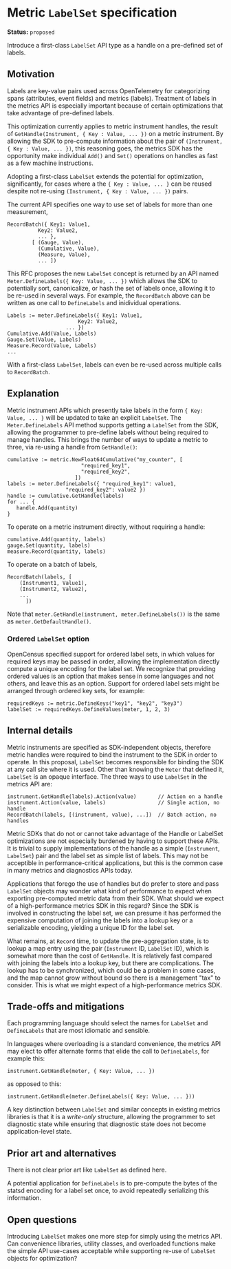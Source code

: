# Metric `LabelSet` specification

**Status:** `proposed`

Introduce a first-class `LabelSet` API type as a handle on a pre-defined set of labels.  

## Motivation

Labels are key-value pairs used across OpenTelemetry for categorizing spans (attributes, event fields) and metrics (labels).  Treatment of labels in the metrics API is especially important because of certain optimizations that take advantage of pre-defined labels.

This optimization currently applies to metric instrument handles, the result of `GetHandle(Instrument, { Key : Value, ... })` on a metric instrument. By allowing the SDK to pre-compute information about the pair of `(Instrument, { Key : Value, ... })`, this reasoning goes, the metrics SDK has the opportunity make individual `Add()` and `Set()` operations on handles as fast as a few machine instructions.

Adopting a first-class `LabelSet` extends the potential for optimization, significantly, for cases where a the `{ Key : Value, ... }` can be reused despite not re-using  `(Instrument, { Key : Value, ... })` pairs.

The current API specifies one way to use set of labels for more than one measurement,

```
RecordBatch({ Key1: Value1,
  	      Key2: Value2,
	      ... },
	    [ (Gauge, Value), 
	      (Cumulative, Value),
	      (Measure, Value),
	      ... ])
```

This RFC proposes the new `LabelSet` concept is returned by an API named `Meter.DefineLabels({ Key: Value, ... })` which allows the SDK to potentially sort, canonicalize, or hash the set of labels once, allowing it to be re-used in several ways.  For example, the `RecordBatch` above can be written as one call to `DefineLabels` and inidividual operations.

```
Labels := meter.DefineLabels({ Key1: Value1,
       	  		       Key2: Value2,
			       ... })
Cumulative.Add(Value, Labels)
Gauge.Set(Value, Labels)
Measure.Record(Value, Labels)
...
```

With a first-class `LabelSet`, labels can even be re-used across multiple calls to `RecordBatch`.

## Explanation

Metric instrument APIs which presently take labels in the form `{ Key: Value, ... }` will be updated to take an explicit `LabelSet`.  The `Meter.DefineLabels` API method supports getting a `LabelSet` from the SDK, allowing the programmer to pre-define labels without being required to manage handles.  This brings the number of ways to update a metric to three, via re-using a handle from `GetHandle()`:

```
cumulative := metric.NewFloat64Cumulative("my_counter", [
					    "required_key1",
					    "required_key2",
					  ])
labels := meter.DefineLabels({ "required_key1": value1,
			       "required_key2": value2 })
handle := cumulative.GetHandle(labels)
for ... {
   handle.Add(quantity)
}
```

To operate on a metric instrument directly, without requiring a handle:

```
cumulative.Add(quantity, labels)
gauge.Set(quantity, labels)
measure.Record(quantity, labels)
```

To operate on a batch of labels,

```
RecordBatch(labels, [
	(Instrument1, Value1),
	(Instrument2, Value2),
	...
      ])
```

Note that `meter.GetHandle(instrument, meter.DefineLabels())` is the same as `meter.GetDefaultHandle()`.

### Ordered `LabelSet` option

OpenCensus specified support for ordered label sets, in which values for required keys may be passed in order, allowing the implementation directly compute a unique encoding for the label set.   We recognize that providing ordered values is an option that makes sense in some languages and not others, and leave this as an option.  Support for ordered label sets might be arranged through ordered key sets, for example:

```
requiredKeys := metric.DefineKeys("key1", "key2", "key3")
labelSet := requiredKeys.DefineValues(meter, 1, 2, 3)
```

## Internal details

Metric instruments are specified as SDK-independent objects, therefore metric handles were required to bind the instrument to the SDK in order to operate. In this proposal, `LabelSet` becomes responsible for binding the SDK at any call site where it is used.  Other than knowing the `Meter` that defined it, `LabelSet` is an opaque interface.  The three ways to use `LabelSet` in the metrics API are:

```
instrument.GetHandle(labels).Action(value)       // Action on a handle 
instrument.Action(value, labels)                 // Single action, no handle
RecordBatch(labels, [(instrument, value), ...])  // Batch action, no handles
```

Metric SDKs that do not or cannot take advantage of the Handle or LabelSet optimizations are not especially burdened by having to support these APIs.  It is trivial to supply implementations of the handle as a simple (`Instrument`, `LabelSet`) pair and the label set as simple list of labels.  This may not be acceptible in performance-critical applications, but this is the common case in many metrics and diagnostics APIs today.

Applications that forego the use of handles but do prefer to store and pass `LabelSet` objects may wonder what kind of performance to expect when exporting pre-computed metric data from their SDK.  What should we expect of a high-performance metrics SDK in this regard?  Since the SDK is involved in constructing the label set, we can presume it has performed the expensive computation of joining the labels into a lookup key or a serializable encoding, yielding a unique ID for the label set.

What remains, at `Record` time, to update the pre-aggregation state, is to lookup a map entry using the pair (`Instrument` ID, `LabelSet` ID), which is somewhat more than the cost of `GetHandle`.  It is relatively fast compared with joining the labels into a lookup key, but there are complications.  The lookup has to be synchronized, which could be a problem in some cases, and the map cannot grow without bound so there is a management "tax" to consider.  This is what we might expect of a high-performance metrics SDK.

## Trade-offs and mitigations

Each programming language should select the names for `LabelSet` and `DefineLabels` that are most idiomatic and sensible.

In languages where overloading is a standard convenience, the metrics API may elect to offer alternate forms that elide the call to `DefineLabels`, for example this:

```
instrument.GetHandle(meter, { Key: Value, ... })
```

as opposed to this:

```
instrument.GetHandle(meter.DefineLabels({ Key: Value, ... }))
```

A key distinction between `LabelSet` and similar concepts in existing metrics libraries is that it is a _write-only_ structure, allowing the programmer to set diagnostic state while ensuring that diagnostic state does not become application-level state.

## Prior art and alternatives

There is not clear prior art like `LabelSet` as defined here.

A potential application for `DefineLabels` is to pre-compute the bytes of the statsd encoding for a label set once, to avoid repeatedly serializing this information.

## Open questions

Introducing `LabelSet` makes one more step for simply using the metrics API.  Can convenience libraries, utility classes, and overloaded functions make the simple API use-cases acceptable while supporting re-use of `LabelSet` objects for optimization?

